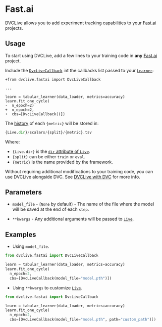 # Fast.ai

DVCLive allows you to add experiment tracking capabilities to your
[Fast.ai](https://docs.fast.ai/) projects.

## Usage

To start using DVCLive, add a few lines to your training code in **any**
[Fast.ai](https://docs.fast.ai/) project.

Include the
[`DvcLiveCallback`](https://github.com/iterative/dvclive/blob/master/dvclive/fastai.py)
int the callbacks list passed to your
[`Learner`](https://docs.fast.ai/learner.html#Learner):

```git
+from dvclive.fastai import DvcLiveCallback

...

learn = tabular_learner(data_loader, metrics=accuracy)
learn.fit_one_cycle(
-  n_epoch=2)
+  n_epoch=2,
+  cbs=[DvcLiveCallback()])
```

The [history](/doc/dvclive/api-reference/live/log#step-updates) of each
`{metric}` will be stored in:

```py
{Live.dir}/scalars/{split}/{metric}.tsv
```

Where:

- `{Live.dir}` is the
  [`dir` attribute of `Live`](/doc/dvclive/api-reference/live#attributes).
- `{split}` can be either `train` or `eval`.
- `{metric}` is the name provided by the framework.

<admon type="tip">

Without requiring additional modifications to your training code, you can use
DVCLive alongside DVC. See [DVCLive with DVC](/doc/dvclive/dvclive-with-dvc) for
more info.

</admon>

## Parameters

- `model_file` - (`None` by default) - The name of the file where the model will
  be saved at the end of each `step`.

- `**kwargs` - Any additional arguments will be passed to
  [`Live`](/docs/dvclive/api-reference/live).

## Examples

- Using `model_file`.

```python
from dvclive.fastai import DvcLiveCallback

learn = tabular_learner(data_loader, metrics=accuracy)
learn.fit_one_cycle(
  n_epoch=2,
  cbs=[DvcLiveCallback(model_file="model.pth")])
```

- Using `**kwargs` to customize [`Live`](/docs/dvclive/api-reference/live).

```python
from dvclive.fastai import DvcLiveCallback

learn = tabular_learner(data_loader, metrics=accuracy)
learn.fit_one_cycle(
  n_epoch=2,
  cbs=[DvcLiveCallback(model_file="model.pth", path="custom_path")])
```

